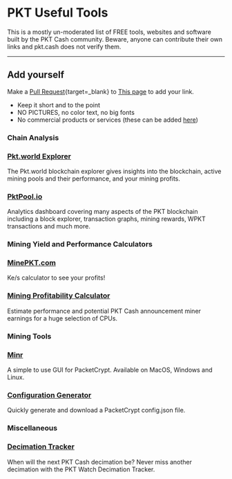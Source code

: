 # PKT Useful Tools

This is a mostly un-moderated list of FREE tools, websites and software built by the PKT Cash community. Beware, anyone can contribute their own links and pkt.cash does not verify them.

---
## Add yourself
Make a [Pull Request](https://docs.github.com/en/github/collaborating-with-pull-requests/proposing-changes-to-your-work-with-pull-requests/creating-a-pull-request){target=_blank} to [This page](https://github.com/pkt-cash/pkt-docs/blob/main/docs/useful_tools.md) to add your link.

* Keep it short and to the point
* NO PICTURES, no color text, no big fonts
* No commercial products or services (these can be added [here](https://docs.pkt.cash/en/latest/commercial/))

### Chain Analysis
### [Pkt.world Explorer](http://pkt.world/explorer)
The Pkt.world blockchain explorer gives insights into the blockchain, active mining pools and their performance, and your mining profits.

### [PktPool.io](https://pktpool.io/pkt)
Analytics dashboard covering many aspects of the PKT blockchain including a block explorer, transaction graphs, mining rewards, WPKT transactions and much more.

### Mining Yield and Performance Calculators
### [MinePKT.com](http://minepkt.com/)
Ke/s calculator to see your profits!

### [Mining Profitability Calculator](https://calculator.pkt.watch/)
Estimate performance and potential PKT Cash announcement miner earnings for a huge selection of CPUs.

### Mining Tools
### [Minr](https://pkt.watch/minr/)
A simple to use GUI for PacketCrypt. Available on MacOS, Windows and Linux.

### [Configuration Generator](https://config.pkt.watch/)
Quickly generate and download a PacketCrypt config.json file.

### Miscellaneous
### [Decimation Tracker](https://decimation.pkt.watch/)
When will the next PKT Cash decimation be? Never miss another decimation with the PKT Watch Decimation Tracker.